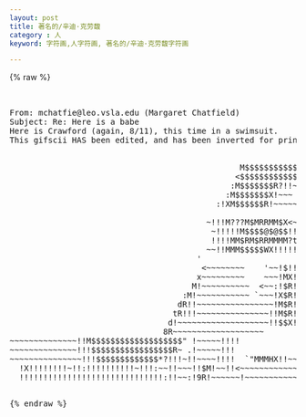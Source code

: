 ```yaml
---
layout: post
title: 著名的/辛迪·克劳馥
category : 人
keyword: 字符画,人字符画, 著名的/辛迪·克劳馥字符画

---
```

{% raw %}
<pre>


From: mchatfie@leo.vsla.edu (Margaret Chatfield)
Subject: Re: Here is a babe
Here is Crawford (again, 8/11), this time in a swimsuit.
This gifscii HAS been edited, and has been inverted for printing:


                                                M$$$$$$$$$$$$$$$$RMMMMM8MMX    
                                               <$$$$$$$$$$$$R????!!?MMMR$RMMh. 
                                              :M$$$$$$$R?!!~~~~!!!!!!!MMM$$$$X 
                                             :M$$$$$$$X!~~~   ~~~~~!!MM8$MM$$M!
                                           :!XM$$$$$$R!~~~~~  ~~~~~!!M$$$$$$$R!
                                          <!XM$$$$$$MR!~~~~ ~~ ~:!!<:!M$$$$$$$!
                                         '<!XMBQQRMMMMX:::~~~<!?!!~~!!!!$$$M!$X
                                         ~!!MM$$$$$M8R!!!?!:~!!M$f?!~~~!M$8HXX?
                                       <!!!XMM$$$$$MMRM$$!~!~~~~~~~~~~~!XM?!!M!
                                      <!!!!XMM$$M$$MM$M!!~~~ ~~~ ~  :~!!!X!~~R!
                                      !!!!XMMM$MMMMMMMM!!~~~ ~~~~  ~~~!!!X~~X!~
                                      '~~!!MMMM@MMMX!!MM!:~!!!~~  `~~~~!!XXXX~ 
                                        ~!!!XMMMMMMMM!MMM!~~~~:: <<~~~~!!$$R!  
                                        '!!!!MM888M$MXMMM!!!!()!!~~~~~<!X$$$>  
                                         ~!!!M???M$MRRMM$X<~!!!!~~~~~:!XN$$M   
                                          ~!!!!!M$$$$@$@$$!!~~'  ~~:XH8$$$WR   
                                          !!!!MM$RM$RRMMMM?t!:::XX8$$$$$$$$>   
                                         ~~!!MMM$$$$$WX!!!!!!$$$$$$$RR$$$R"    
                                       '  <!!MT!!!~~~!#BX!!!~~?T#?!!!M$$$X.    
                                         <!!!!~~~~~~~~~?$!!!~~~~~~:!M$$$$MXH:  
                                         ~~~~~~~~~~~ ~~!M&!!!~~~<!!X$$$$$$$R$W>
                                        <~~~~~~~~    '~~!$!!!!!!!!MMRM$R?#!!$N!
                                       x~~~~~~~~~    ~~~!MX!!!!!!?!M!M!~~:!!$B!
                                      M!~~~~~~~~~~  <~~:!$R!!!!!!!X!!!~~!!~!RR!
                                    :M!~~~~~~~~~~~ `~~~!X$R!!!!!!!!~~~:!!~~tMM!
                                   dR!!~~~~~~~~~~~~~~~~!M$R!!!!!!!~!!!!!!~~@$@~
                                  tR!!!~~~~~~~~~~~~~~~!!M$R!!!!!!!!!!!!!~~!$$E~
                                 d!~~~~~~~~~~~~~~~~~~~!!$$X!!!!!!!!!!!!~~~X$$!~
                                8R~~~~~~~~~~~~~~~~~~~<!X$$!!!!!!!!!!!<~~~!MR$~~
                               8$~~~~~~~!~~~~~~~~~~~<!!$$R!!!MX!!!!~~~~~<XR$!~<
                             :$$!~~~~~~!!~~~~~~~~~~~!!M$$!!!!MM!!!~~~~~<!8$F~<!
                          .x8$$$!~~~~::!~~~~~~~~~~~!!X$$$!!!!MM!!~~~~~!!M$R~~~!
               .::xxxnHW8$$$$$$$$$$$$$$!!~~~~~~~~~~<!@$$X!!!!MM~~~~~<!!X$E~~~~!
          :t$$$$$$$$$$$$$$$$$$$$$$$$$$$!!~~~~~~~~~~!X$$$X~!!!MX~~~~~!!X$$~~~~!!
       ~~~~#R$$$$$RR8$$$$$$$$$$$$$$$$$$!!~~~~~~~~~<!M$$$B~!!!M!~~~~~!X$$!~~~~!!
     ~~~~~~~~?$$$$$$$$$$$$$$$$$$$$$$$$$!!~~~~~~~~~!!$$$$$X!!X$!~~~~!X$$R~~~~<!f
  :~~~~~~~~~`~?$$$$$$$$$$$$$$$$$$$$$$$$!!~~~~~~~~!!X$$$$$$X!M$~~~<!W$$R~~~~~!! 
 ~~~~~~~~~~  ~~M$$$$$$$$$$$$$$$$$$$$$$$!!~~~~~~~~!!M$$$$$$$$$Bid$$$$$$!~~~~~!! 
!~~~~~~~~~~~~~~~$$$$$$$$$$$$$$$$$$$$$$$!~~~~~~~~~!!$$$$$$$$$$$$$$$$$$!~~~~~~!~ 
!~~~~~~~~~~~~~~~M$$$$$$$$$$$$$$$$$$$$$$!:~~~~~~~<!X$$$$$$$$$$$$$$$$$!~~~~~~!!  
~~~~~~~~~~~~~~!!!$$$$$$$$$$$$$$$$$$$$$R!!:~~~~~~!!M$$$$$$$$$$$$$$"XR~~~~~~~!!  
~~~~~~~~~~~~~!!!!$$$$$$$$$$$$$$$$$$$$$R!<!~~~~~!!!X$$$$$$$$$$$P~  !~~~~~~~!!   
~~~~~~~~~~~<!!!!!$$$$$$$$$$$$$$$$$$$$$X!!~~~~~<!!!@#""`           ~~~~~~~~!!   
~~~~~~~~~~~!!!!!X$$$$$$$$$$$$$$$$$$$$$X!~~~~~~!!!                '~~~~~~~!!    
~~~~~~~~~~~<!!!!M$$$$$$$$$$$$$$$$$$$$$X!~~~~~!!!f                '~~~~~~<!!    
~~~~~~~~~~~~~!!!$$$$$$$$$$$$$$$$$$$$$R!~~~~~~!!!                 '~~~~~<!!>    
~~~~~~~~~~~~~~!!M$$$$$$$$$$$$$$$$$$$" !~~~~~!!!!                 ~~~~~~!!!     
~~~~~~~~~~~~~~!!!$$$$$$$$$$$$$$$$$R~ .!~~~~~!!!                  ~~~~~!!!!     
~~~~~~~~~~~~~~~!!!$$$$$$$$$$$$$*?!!!~!!~~~~<!!~                  ~~~~!!!!!     
~~~~~~~~~~~~~~~~!!!$$$$$$$$*"~!!!!!!!!!~~~~!!!                  <~~~:!!!!!     
!~~~~~~~~~~~~~~~~!!M$$$$#~~~~~~~~~~~!!~~~~~!!                   ~~~~~~~!!!     
!<~~~~~~~~~~~~~~~!!!R"~~~~~~~~~~~~~!!!~~~~<!!                  '~~~~~~<!!      
!<~~~~~~~~~~~~~~~~!!!~~~~~~~~~~~~~~!!~~~~~!!!X:                ~~~~~~~!!~      
!!~~~~~~~~~~~~~~~~!!!!~~~~~~~~~~~~<!!~~~~!!!9$MX:              ~~~~~~<!!       
!!!!!~~~~~~~~~~~~~!!!!:~~~~~~~~~~~!!~~~~~!!X$$$X!~            '~~~~~~!!~       
!!!!!!~~~~~~~~~~~<!!!!!!~~~~~~~~~~!!~~~~!!!M$$R!~~~~          ~~~~~~!!!        
!!!!!!!<~~~~~~~~~~~!!!!!!!:<:~~~~~!!~~~~!!X$$R!~~~~~~         ~~~~~~!!         
!!!!!!!!~~~~~~~~~~<!!!!!!!!!!!!!<!!!~~~~!!@$$!~~~~~~~~        ~~~~~!!~         
!!!!!!!!!~~~~~~~~:<!!!!X!!!!!!!!!!!!~~~!!X$$!~~~~~~~~~~~~:   '~~~~~!!          
'!!!!!!!!!!~~~~~~~!!!!!!?!!!!!!!!!!!~~<!!M$M!~~~~~~~~~~~~~~~ '~~~~~!~          
 !!!!!!!!!!\~~~~~~~>!!!!  `"MMMHX!!~~~<!!$R!~~~~~~~~~~~~~~~~~<~~~~!!           
  !!!!!!!!!!<~~~~~<!!!!!   .::<!!!!<~~!!X8X!~~~~~~~~~~~~~~~~~~~~~~!!           
  `X!!!!!!!!~~~~~!<!!!!!!!!!!!!~~!!\~~!!M$MX!:~~~~~~~~~~~~~~~~<!~~!>           
  !X!!!!!!!!~!!:!!!!!!!!!!~!!!:~~!!~~~!!$M!~~!!<~~~~~~~~~~~~~~~!!!!            
  !!!!!!!!!!!!!!!!!!!!!!!!!!!!!!:!!~~:!9R!~~~~~~!~~~~~~~~~~~~~~<!!f            
 'CHAT!!!!!!!!!!!!!!!!!!!!!!!!!!!!~~~!!MX~~~~~~~~~~~~~~~~~~~~~~!!X              </pre>
{% endraw %}

